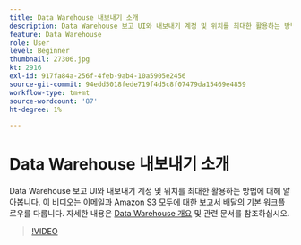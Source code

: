 ```yaml
---
title: Data Warehouse 내보내기 소개
description: Data Warehouse 보고 UI와 내보내기 계정 및 위치를 최대한 활용하는 방법에 대해 알아봅니다. 이 비디오는 이메일과 Amazon S3 모두에 대한 보고서 배달의 기본 워크플로우를 다룹니다.
feature: Data Warehouse
role: User
level: Beginner
thumbnail: 27306.jpg
kt: 2916
exl-id: 917fa84a-256f-4feb-9ab4-10a5905e2456
source-git-commit: 94edd5018fede719f4d5c8f07479da15469e4859
workflow-type: tm+mt
source-wordcount: '87'
ht-degree: 1%

---
```


# Data Warehouse 내보내기 소개

Data Warehouse 보고 UI와 내보내기 계정 및 위치를 최대한 활용하는 방법에 대해 알아봅니다. 이 비디오는 이메일과 Amazon S3 모두에 대한 보고서 배달의 기본 워크플로우를 다룹니다. 자세한 내용은 [Data Warehouse 개요](https://experienceleague.adobe.com/docs/analytics/export/data-warehouse/data-warehouse.html?lang=ko-KR) 및 관련 문서를 참조하십시오.

>[!VIDEO](https://video.tv.adobe.com/v/3428486/?quality=12&learn=on&captions=kor)
